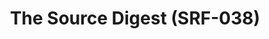 ---
ee_id: '4378'
site: '1'
type: '2'
long_id: 2016-061 The Source Digest (SRF-038)
url: 2016-061-the-source-digest-srf-038
title: The Source Digest (SRF-038)
year: '2016'
medium: Paperback
commission:
dims:
pitch:
ps:
live_url:
related:
youtube:
imgs: source-digest-2016-061-full-database-1.jpg,source-digest-2016-061-full-database-2.jpg,source-digest-2016-061-full-database-3.jpg,source-digest-2016-061-full-database-4.jpg,source-digest-2016-061-full-database-5.jpg,source-digest-2016-061-full-database-6.jpg
subheading:
display_year: '2016'
download: the-source-digest-2016-061-digital-master-ih.pdf
add_credit:
add_credits:
related_code:
layout: things-i-made
---